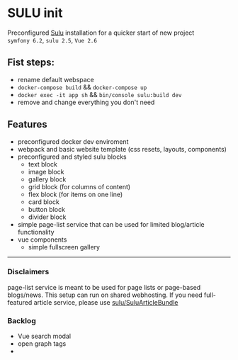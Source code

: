 <h1>SULU init</h1>

Preconfigured [Sulu](https://sulu.io) installation for a quicker start of new project  
`symfony 6.2`, `sulu 2.5`, `Vue 2.6`

## Fist steps:
- rename default webspace
- `docker-compose build` && `docker-compose up`
- `docker exec -it app sh` && `bin/console sulu:build dev`
- remove and change everything you don't need

## Features
- preconfigured docker dev enviroment
- webpack and basic website template (css resets, layouts, components)
- preconfigured and styled sulu blocks 
  - text block
  - image block
  - gallery block
  - grid block (for columns of content)
  - flex block (for items on one line)
  - card block 
  - button block
  - divider block 
- simple page-list service that can be used for limited blog/article functionality
- vue components
  - simple fullscreen gallery

---

### Disclaimers
page-list service is meant to be used for page lists or page-based blogs/news. This setup can run on shared webhosting. If you need full-featured article service, please use [sulu/SuluArticleBundle](https://github.com/sulu/SuluArticleBundle)

### Backlog
- Vue search modal
- open graph tags
- 
